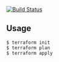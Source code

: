 [![Build Status](https://travis-ci.com/mako-ai/terraform-heroku-configuration.svg?branch=master)](https://travis-ci.com/mako-ai/terraform-heroku-configuration)

## Usage

    $ terraform init
    $ terraform plan
    $ terraform apply
